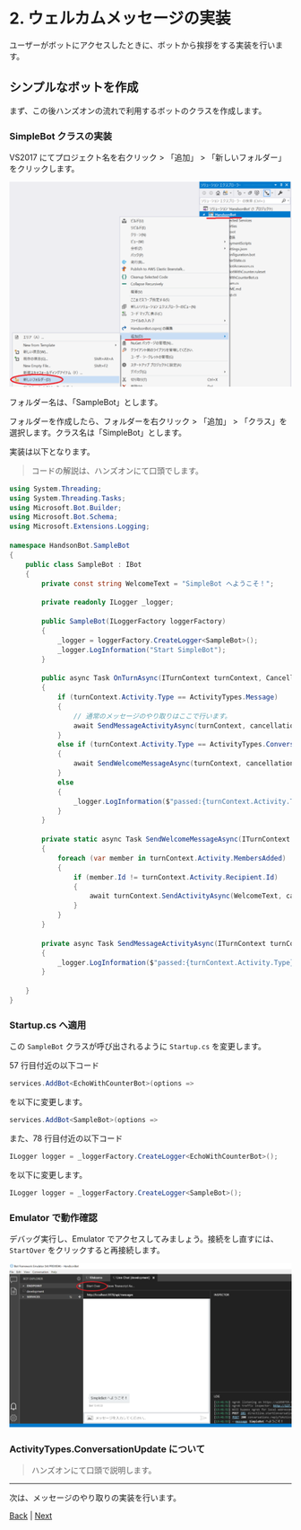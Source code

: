 # 2. ウェルカムメッセージの実装

ユーザーがボットにアクセスしたときに、ボットから挨拶をする実装を行います。

## シンプルなボットを作成

まず、この後ハンズオンの流れで利用するボットのクラスを作成します。

### SimpleBot クラスの実装

VS2017 にてプロジェクト名を右クリック > 「追加」 > 「新しいフォルダー」をクリックします。

![image](images/2-0.png)

フォルダー名は、「SampleBot」とします。

フォルダーを作成したら、フォルダーを右クリック > 「追加」 > 「クラス」を選択します。クラス名は「SimpleBot」とします。

実装は以下となります。

> コードの解説は、ハンズオンにて口頭でします。

```cs
using System.Threading;
using System.Threading.Tasks;
using Microsoft.Bot.Builder;
using Microsoft.Bot.Schema;
using Microsoft.Extensions.Logging;

namespace HandsonBot.SampleBot
{
    public class SampleBot : IBot
    {
        private const string WelcomeText = "SimpleBot へようこそ！";

        private readonly ILogger _logger;

        public SampleBot(ILoggerFactory loggerFactory)
        {
            _logger = loggerFactory.CreateLogger<SampleBot>();
            _logger.LogInformation("Start SimpleBot");
        }

        public async Task OnTurnAsync(ITurnContext turnContext, CancellationToken cancellationToken = default(CancellationToken))
        {
            if (turnContext.Activity.Type == ActivityTypes.Message)
            {
                // 通常のメッセージのやり取りはここで行います。
                await SendMessageActivityAsync(turnContext, cancellationToken);
            }
            else if (turnContext.Activity.Type == ActivityTypes.ConversationUpdate)
            {
                await SendWelcomeMessageAsync(turnContext, cancellationToken);
            }
            else
            {
                _logger.LogInformation($"passed:{turnContext.Activity.Type}");
            }
        }

        private static async Task SendWelcomeMessageAsync(ITurnContext turnContext, CancellationToken cancellationToken)
        {
            foreach (var member in turnContext.Activity.MembersAdded)
            {
                if (member.Id != turnContext.Activity.Recipient.Id)
                {
                    await turnContext.SendActivityAsync(WelcomeText, cancellationToken: cancellationToken);
                }
            }
        }

        private async Task SendMessageActivityAsync(ITurnContext turnContext, CancellationToken cancellationToken)
        {
            _logger.LogInformation($"passed:{turnContext.Activity.Type}");
        }

    }
}
```

### Startup.cs へ適用

この `SampleBot` クラスが呼び出されるように `Startup.cs` を変更します。

57 行目付近の以下コード

```cs
services.AddBot<EchoWithCounterBot>(options =>
```

を以下に変更します。

```cs
services.AddBot<SampleBot>(options =>
```

また、78 行目付近の以下コード

```cs
ILogger logger = _loggerFactory.CreateLogger<EchoWithCounterBot>();
```

を以下に変更します。

```cs
ILogger logger = _loggerFactory.CreateLogger<SampleBot>();
```

### Emulator で動作確認

デバッグ実行し、Emulator でアクセスしてみましょう。接続をし直すには、`StartOver` をクリックすると再接続します。

![image](images/2-1.png)

### ActivityTypes.ConversationUpdate について

> ハンズオンにて口頭で説明します。

---

次は、メッセージのやり取りの実装を行います。

[Back](01_Create_Project.md) | [Next](03_Basic_State_Management.md)
